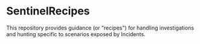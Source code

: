 # SentinelRecipes
This repository provides guidance (or "recipes") for handling investigations and hunting specific to scenarios exposed by Incidents.
